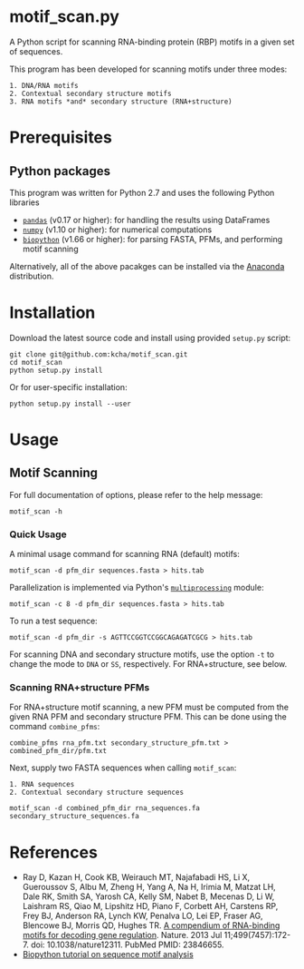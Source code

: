 # motif_scan.py

A Python script for scanning RNA-binding protein (RBP) motifs in a given set of
sequences. 

This program has been developed for scanning motifs under three modes:

    1. DNA/RNA motifs
    2. Contextual secondary structure motifs
    3. RNA motifs *and* secondary structure (RNA+structure)

# Prerequisites

## Python packages
This program was written for Python 2.7 and uses the following Python libraries

 - [`pandas`](http://pandas.pydata.org) (v0.17 or higher): for handling the results using DataFrames
 - [`numpy`](http://www.numpy.org/) (v1.10 or higher): for numerical computations
 - [`biopython`](http://biopython.org) (v1.66 or higher): for parsing FASTA, PFMs, and performing motif scanning

Alternatively, all of the above pacakges can be installed via the
[Anaconda](https://www.continuum.io/why-anaconda) distribution.

# Installation

Download the latest source code and install using provided `setup.py` script:

```
git clone git@github.com:kcha/motif_scan.git
cd motif_scan
python setup.py install
```

Or for user-specific installation:
```
python setup.py install --user
```

# Usage

## Motif Scanning

For full documentation of options, please refer to the help message:

```
motif_scan -h
```

### Quick Usage
A minimal usage command for scanning RNA (default) motifs:

```
motif_scan -d pfm_dir sequences.fasta > hits.tab
```

Parallelization is implemented via Python's [`multiprocessing`](https://docs.python.org/2/library/multiprocessing.html) module:
```
motif_scan -c 8 -d pfm_dir sequences.fasta > hits.tab
```

To run a test sequence:

```
motif_scan -d pfm_dir -s AGTTCCGGTCCGGCAGAGATCGCG > hits.tab
```

For scanning DNA and secondary structure motifs, use the option `-t` to change
the mode to `DNA` or `SS`, respectively. For RNA+structure, see below.

### Scanning RNA+structure PFMs

For RNA+structure motif scanning, a new PFM must
be computed from the given RNA PFM and secondary structure PFM. This can
be done using the command `combine_pfms`:

```
combine_pfms rna_pfm.txt secondary_structure_pfm.txt > combined_pfm_dir/pfm.txt
```

Next, supply two FASTA sequences when calling `motif_scan`:

    1. RNA sequences
    2. Contextual secondary structure sequences

```
motif_scan -d combined_pfm_dir rna_sequences.fa secondary_structure_sequences.fa
```

# References

 - Ray D, Kazan H, Cook KB, Weirauch MT, Najafabadi HS, Li X, Gueroussov S, Albu
   M, Zheng H, Yang A, Na H, Irimia M, Matzat LH, Dale RK, Smith SA, Yarosh CA,
   Kelly SM, Nabet B, Mecenas D, Li W, Laishram RS, Qiao M, Lipshitz HD, Piano
   F, Corbett AH, Carstens RP, Frey BJ, Anderson RA, Lynch KW, Penalva LO, Lei
   EP, Fraser AG, Blencowe BJ, Morris QD, Hughes TR. [A compendium of RNA-binding
   motifs for decoding gene
   regulation](http://www.nature.com/nature/journal/v499/n7457/full/nature12311.html). Nature. 2013 Jul 11;499(7457):172-7.
   doi: 10.1038/nature12311. PubMed PMID: 23846655.
 - [Biopython tutorial on sequence motif analysis](http://biopython.org/DIST/docs/tutorial/Tutorial.html#htoc213)
